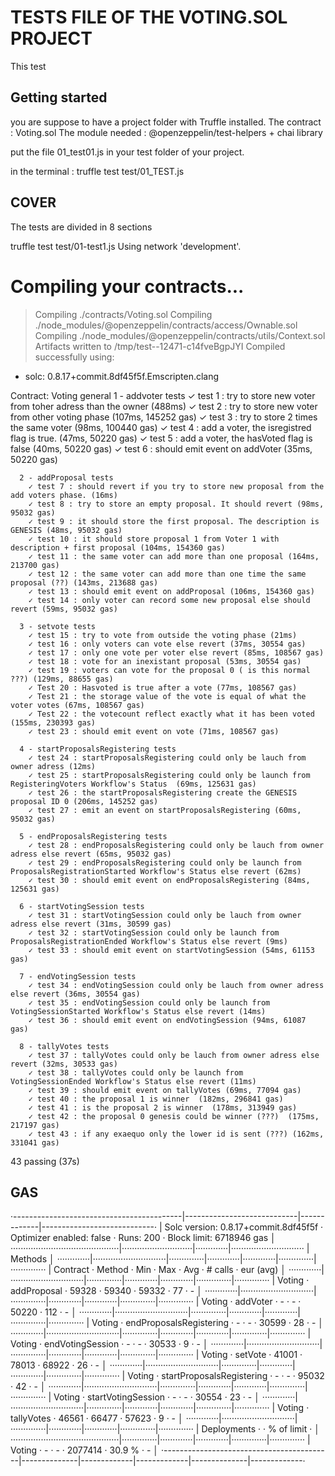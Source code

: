 # TESTS FILE OF THE VOTING.SOL PROJECT

This test

## Getting started

you are suppose to have a project folder with Truffle installed.
The contract : Voting.sol
The module needed : @openzeppelin/test-helpers + chai library


put the file 01_test01.js in your test folder of your project.

in the terminal :  truffle test test/01_TEST.js


## COVER

The tests are divided in 8 sections 

truffle test test/01-test1.js 
Using network 'development'.


Compiling your contracts...
===========================
> Compiling ./contracts/Voting.sol
> Compiling ./node_modules/@openzeppelin/contracts/access/Ownable.sol
> Compiling ./node_modules/@openzeppelin/contracts/utils/Context.sol
> Artifacts written to /tmp/test--12471-c14fveBgpJYI
> Compiled successfully using:
   - solc: 0.8.17+commit.8df45f5f.Emscripten.clang

  Contract: Voting
    general
      1 - addvoter tests
        ✓ test 1 : try to store new voter from toher adress than the owner (488ms)
        ✓ test 2 : try to store new voter from other voting phase (107ms, 145252 gas)
        ✓ test 3 : try to store 2 times the same voter (98ms, 100440 gas)
        ✓ test 4 : add a voter, the isregistred flag is true. (47ms, 50220 gas)
        ✓ test 5 : add a voter, the hasVoted flag is false (40ms, 50220 gas)
        ✓ test 6 : should emit event on addVoter (35ms, 50220 gas)
        
      2 - addProposal tests
        ✓ test 7 : should revert if you try to store new proposal from the add voters phase. (16ms)
        ✓ test 8 : try to store an empty proposal. It should revert (98ms, 95032 gas)
        ✓ test 9 : it should store the first proposal. The description is GENESIS (48ms, 95032 gas)
        ✓ test 10 : it should store proposal 1 from Voter 1 with description + first proposal (104ms, 154360 gas)
        ✓ test 11 : the same voter can add more than one proposal (164ms, 213700 gas)
        ✓ test 12 : the same voter can add more than one time the same proposal (??) (143ms, 213688 gas)
        ✓ test 13 : should emit event on addProposal (106ms, 154360 gas)
        ✓ test 14 : only voter can record some new proposal else should revert (59ms, 95032 gas)
        
      3 - setvote tests 
        ✓ test 15 : try to vote from outside the voting phase (21ms)
        ✓ test 16 : only voters can vote else revert (37ms, 30554 gas)
        ✓ test 17 : only one vote per voter else revert (85ms, 108567 gas)
        ✓ test 18 : vote for an inexistant proposal (53ms, 30554 gas)
        ✓ test 19 : voters can vote for the proposal 0 ( is this normal ???) (129ms, 88655 gas)
        ✓ Test 20 : Hasvoted is true after a vote (77ms, 108567 gas)
        ✓ Test 21 : the storage value of the vote is equal of what the voter votes (67ms, 108567 gas)
        ✓ Test 22 : the votecount reflect exactly what it has been voted (155ms, 230393 gas)
        ✓ test 23 : should emit event on vote (71ms, 108567 gas)
        
      4 - startProposalsRegistering tests
        ✓ test 24 : startProposalsRegistering could only be lauch from  owner adress (12ms)
        ✓ test 25 : startProposalsRegistering could only be launch from RegisteringVoters Workflow's Status  (69ms, 125631 gas)
        ✓ test 26 : the startProposalsRegistering create the GENESIS proposal ID 0 (206ms, 145252 gas)
        ✓ test 27 : emit an event on startProposalsRegistering (60ms, 95032 gas)
        
      5 - endProposalsRegistering tests
        ✓ test 28 : endProposalsRegistering could only be lauch from owner adress else revert (65ms, 95032 gas)
        ✓ test 29 : endProposalsRegistering could only be launch from ProposalsRegistrationStarted Workflow's Status else revert (62ms)
        ✓ test 30 : should emit event on endProposalsRegistering (84ms, 125631 gas)
        
      6 - startVotingSession tests
        ✓ test 31 : startVotingSession could only be lauch from owner adress else revert (31ms, 30599 gas)
        ✓ test 32 : startVotingSession could only be launch from ProposalsRegistrationEnded Workflow's Status else revert (9ms)
        ✓ test 33 : should emit event on startVotingSession (54ms, 61153 gas)
        
      7 - endVotingSession tests
        ✓ test 34 : endVotingSession could only be lauch from owner adress else revert (36ms, 30554 gas)
        ✓ test 35 : endVotingSession could only be launch from VotingSessionStarted Workflow's Status else revert (14ms)
        ✓ test 36 : should emit event on endVotingSession (94ms, 61087 gas)
        
      8 - tallyVotes tests
        ✓ test 37 : tallyVotes could only be lauch from owner adress else revert (32ms, 30533 gas)
        ✓ test 38 : tallyVotes could only be launch from VotingSessionEnded Workflow's Status else revert (11ms)
        ✓ test 39 : should emit event on tallyVotes (69ms, 77094 gas)
        ✓ test 40 : the proposal 1 is winner  (182ms, 296841 gas)
        ✓ test 41 : is the proposal 2 is winner  (178ms, 313949 gas)
        ✓ test 42 : the proposal 0 genesis could be winner (???)  (175ms, 217197 gas)
        ✓ test 43 : if any exaequo only the lower id is sent (???) (162ms, 331041 gas)


  43 passing (37s)


## GAS

·------------------------------------------|----------------------------|-------------|----------------------------·
|   Solc version: 0.8.17+commit.8df45f5f   ·  Optimizer enabled: false  ·  Runs: 200  ·  Block limit: 6718946 gas  │
···········································|····························|·············|·····························
|  Methods                                                                                                         │
·············|·····························|··············|·············|·············|··············|··············
|  Contract  ·  Method                     ·  Min         ·  Max        ·  Avg        ·  # calls     ·  eur (avg)  │
·············|·····························|··············|·············|·············|··············|··············
|  Voting    ·  addProposal                ·       59328  ·      59340  ·      59332  ·          77  ·          -  │
·············|·····························|··············|·············|·············|··············|··············
|  Voting    ·  addVoter                   ·           -  ·          -  ·      50220  ·         112  ·          -  │
·············|·····························|··············|·············|·············|··············|··············
|  Voting    ·  endProposalsRegistering    ·           -  ·          -  ·      30599  ·          28  ·          -  │
·············|·····························|··············|·············|·············|··············|··············
|  Voting    ·  endVotingSession           ·           -  ·          -  ·      30533  ·           9  ·          -  │
·············|·····························|··············|·············|·············|··············|··············
|  Voting    ·  setVote                    ·       41001  ·      78013  ·      68922  ·          26  ·          -  │
·············|·····························|··············|·············|·············|··············|··············
|  Voting    ·  startProposalsRegistering  ·           -  ·          -  ·      95032  ·          42  ·          -  │
·············|·····························|··············|·············|·············|··············|··············
|  Voting    ·  startVotingSession         ·           -  ·          -  ·      30554  ·          23  ·          -  │
·············|·····························|··············|·············|·············|··············|··············
|  Voting    ·  tallyVotes                 ·       46561  ·      66477  ·      57623  ·           9  ·          -  │
·············|·····························|··············|·············|·············|··············|··············
|  Deployments                             ·                                          ·  % of limit  ·             │
···········································|··············|·············|·············|··············|··············
|  Voting                                  ·           -  ·          -  ·    2077414  ·      30.9 %  ·          -  │
·------------------------------------------|--------------|-------------|-------------|--------------|-------------·
